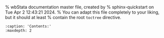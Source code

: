 % wbStata documentation master file, created by
% sphinx-quickstart on Tue Apr  2 12:43:21 2024.
% You can adapt this file completely to your liking, but it should at least
% contain the root `toctree` directive.

<!-- # Welcome to wbStata's documentation! -->

```{toctree}
:caption: 'Contents:'
:maxdepth: 2
```

```{include} ../README.md
```